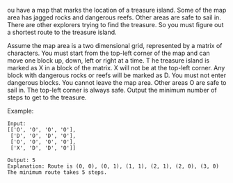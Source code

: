 ou have a map that marks the location of a treasure island. 
Some of the map area has jagged rocks and dangerous reefs. 
Other areas are safe to sail in. There are other explorers trying 
to find the treasure. So you must figure out a shortest route to 
the treasure island.

Assume the map area is a two dimensional grid, represented by a 
matrix of characters. You must start from the top-left corner 
of the map and can move one block up, down, left or right at a time. T
he treasure island is marked as X in a block of the matrix. X will not 
be at the top-left corner. Any block with dangerous rocks or reefs will 
be marked as D. You must not enter dangerous blocks. You cannot leave 
the map area. Other areas O are safe to sail in. The top-left corner 
is always safe. Output the minimum number of steps to get to the treasure.

Example:

```
Input:
[['O', 'O', 'O', 'O'],
 ['D', 'O', 'D', 'O'],
 ['O', 'O', 'O', 'O'],
 ['X', 'D', 'D', 'O']]

Output: 5
Explanation: Route is (0, 0), (0, 1), (1, 1), (2, 1), (2, 0), (3, 0) 
The minimum route takes 5 steps.
```
